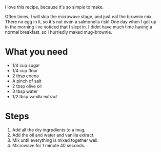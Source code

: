I love this recipe, because it's so simple to make.

Often times, I will skip the microwave stage, and just eat the brownie mix. There no egg in it, so it's not even a salmonella risk!
One day when I got up in the morning I ve noticed that I slept in.
I didnt have much time having a normal breakfast.
so I hurriedly maked mug-brownie.

What you need
=============

* 1/4 cup sugar
* 1/4 cup flour
* 2 tbsp cocoa
* A pinch of salt
* 2 tbsp olive oil
* 3 tbsp water
* 1/2 tbsp vanilla extract

Steps
=====

1. Add all the dry ingredients to a mug.
2. Add the oil and water and vanilla extract.
3. Mix until everything is mixed together well.
4. Microwave for 1 minute 40 seconds.
